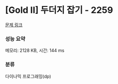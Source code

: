 # [Gold II] 두더지 잡기 - 2259 

[문제 링크](https://www.acmicpc.net/problem/2259) 

### 성능 요약

메모리: 2128 KB, 시간: 144 ms

### 분류

다이나믹 프로그래밍(dp)

